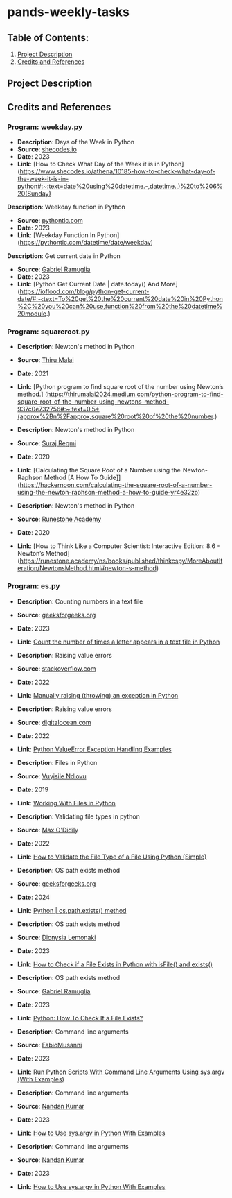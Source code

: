 # pands-weekly-tasks

## Table of Contents:
1. [Project Description](#project-description)
2. [Credits and References](#credits-and-references)

## Project Description

## Credits and References


### Program: weekday.py
- **Description**: Days of the Week in Python
- **Source**: [shecodes.io](https://www.shecodes.io/)
- **Date**: 2023
- **Link**: [How to Check What Day of the Week it is in Python] (https://www.shecodes.io/athena/10185-how-to-check-what-day-of-the-week-it-is-in-python#:~:text=date%20using%20datetime.-,datetime.,)%20to%206%20(Sunday)

 **Description**: Weekday function in Python
- **Source**: [pythontic.com](https://pythontic.com/)
- **Date**: 2023
- **Link**: [Weekday Function In Python] (https://pythontic.com/datetime/date/weekday)

**Description**: Get current date in Python
- **Source**: [Gabriel Ramuglia ](https://wwww.ioflood.com)
- **Date**: 2023
- **Link**: [Python Get Current Date | date.today() And More] (https://ioflood.com/blog/python-get-current-date/#:~:text=To%20get%20the%20current%20date%20in%20Python%2C%20you%20can%20use,function%20from%20the%20datetime%20module.)


### Program: squareroot.py
- **Description**: Newton's method in Python
- **Source**: [Thiru Malai](https://thirumalai2024.medium.com/)
- **Date**: 2021
- **Link**: [Python program to find square root of the number using Newton’s method.] (https://thirumalai2024.medium.com/python-program-to-find-square-root-of-the-number-using-newtons-method-937c0e732756#:~:text=0.5*(approx%2Bn%2Fapprox,square%20root%20of%20the%20number.)

- **Description**: Newton's method in Python
- **Source**: [Suraj Regmi](https://hackernoon.com/com)
- **Date**: 2020
- **Link**: [Calculating the Square Root of a Number using the  Newton-Raphson Method [A How To Guide]] (https://hackernoon.com/calculating-the-square-root-of-a-number-using-the-newton-raphson-method-a-how-to-guide-yr4e32zo)

- **Description**: Newton's method in Python
- **Source**: [Runestone Academy](https://runestone.academy/)
- **Date**: 2020
- **Link**: [How to Think Like a Computer Scientist: Interactive Edition: 8.6 - Newton’s Method] (https://runestone.academy/ns/books/published/thinkcspy/MoreAboutIteration/NewtonsMethod.html#newton-s-method)


### Program: es.py
- **Description**: Counting numbers in a text file
- **Source**: [geeksforgeeks.org](https://www.geeksforgeeks.org)
- **Date**: 2023
- **Link**: [Count the number of times a letter appears in a text file in Python](https://www.geeksforgeeks.org/count-the-number-of-times-a-letter-appears-in-a-text-file-in-python/)

- **Description**: Raising value errors
- **Source**: [stackoverflow.com](https://stackoverflow.com/)
- **Date**: 2022
- **Link**: [Manually raising (throwing) an exception in Python](https://stackoverflow.com/questions/2052390/manually-raising-throwing-an-exception-in-python)

- **Description**: Raising value errors
- **Source**: [digitalocean.com](https://www.digitalocean.com/)
- **Date**: 2022
- **Link**: [Python ValueError Exception Handling Examples](https://www.digitalocean.com/community/tutorials/python-valueerror-exception-handling-examples)

- **Description**: Files in Python
- **Source**: [Vuyisile Ndlovu ](https://realpython.com/)
- **Date**: 2019
- **Link**: [Working With Files in Python](https://realpython.com/working-with-files-in-python/)

- **Description**: Validating file types in python
- **Source**: [Max O'Didily ](https://www.youtube.com/)
- **Date**: 2022
- **Link**: [How to Validate the File Type of a File Using Python (Simple)](https://www.youtube.com/watch?v=FPSKYi5jUG8)

- **Description**: OS path exists  method
- **Source**: [geeksforgeeks.org](https://www.geeksforgeeks.org)
- **Date**: 2024
- **Link**: [Python | os.path.exists() method](https://www.geeksforgeeks.org/python-os-path-exists-method/)

- **Description**: OS path exists  method
- **Source**: [Dionysia Lemonaki](https://www.freecodecamp.org/)
- **Date**: 2023
- **Link**: [How to Check if a File Exists in Python with isFile() and exists()](https://www.freecodecamp.org/news/how-to-check-if-a-file-exists-in-python)

- **Description**: OS path exists  method
- **Source**: [Gabriel Ramuglia ](hhttps://ioflood.com/)
- **Date**: 2023
- **Link**: [Python: How To Check If a File Exists?](https://ioflood.com/blog/python-check-if-file-exists/#:~:text=One%20of%20the%20simplest%20ways,writing%20to%20the%20file%20system.)

- **Description**: Command line arguments
- **Source**: [FabioMusanni ](https://www.youtube.com/)
- **Date**: 2023
- **Link**: [Run Python Scripts With Command Line Arguments Using sys.argv (With Examples)](https://www.youtube.com/watch?v=rJCl7t3IIbA)

- **Description**: Command line arguments
- **Source**: [Nandan Kumar ](https://www.knowledgehut.com/)
- **Date**: 2023
- **Link**: [How to Use sys.argv in Python With Examples](https://www.knowledgehut.com/blog/programming/sys-argv-python-examples)

- **Description**: Command line arguments
- **Source**: [Nandan Kumar ](https://www.knowledgehut.com/)
- **Date**: 2023
- **Link**: [How to Use sys.argv in Python With Examples](https://www.knowledgehut.com/blog/programming/sys-argv-python-examples)



